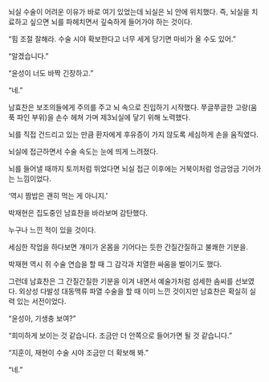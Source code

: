 뇌실 수술이 어려운 이유가 바로 여기 있었는데 뇌실은 뇌 안에 위치했다. 즉, 뇌실을 치료하고 싶으면 뇌를 파헤치면서 깊숙하게 들어가야 하는 것이다.

“힘 조절 잘해라. 수술 시야 확보한다고 너무 세게 당기면 마비가 올 수도 있어.”

“알겠습니다.”

“윤성이 너도 바짝 긴장하고.”

“네.”

남효찬은 보조의들에게 주의를 주고 뇌 속으로 진입하기 시작했다. 쭈글쭈글한 고랑(움푹 파인 부위)을 손수 헤쳐 가며 제3뇌실에 닿기 위해 노력했다.

뇌를 직접 건드리고 있는 만큼 환자에게 후유증이 가지 않도록 세심하게 손을 움직였다.

뇌실에 접근하면서 수술 속도는 눈에 띄게 느려졌다.

뇌를 들어낼 때까지 토끼처럼 뛰었다면 뇌실 접근 이후에는 거북이처럼 엉금엉금 기어가는 느낌이었다.

‘역시 짬밥은 괜히 먹는 게 아니지.’

박재현은 집도중인 남효찬을 바라보며 감탄했다.

누구나 느낀 적이 있을 것이다.

세심한 작업을 하다보면 개미가 온몸을 기어다는 듯한 간질간질하고 불쾌한 기분을.

박재현 역시 쥐 수술 연습을 할 때 그 감각과 치열한 싸움을 벌이기도 했다.

그런데 남효찬은 그 간질간질한 기분을 이겨 내면서 예술가처럼 섬세한 솜씨를 선보였다. 외상성 다발성 대동맥류 파열 수술을 할 때 이미 느낀 것이지만 남효찬은 확실히 실력 있는 서전이었다.

“윤성아, 기생충 보여?”

“희미하게 보이는 것 같습니다. 조금만 더 안쪽으로 들어가면 될 것 같습니다.”

“지훈이, 재현이 수술 시야 조금만 더 확보해 봐.”

“네.”